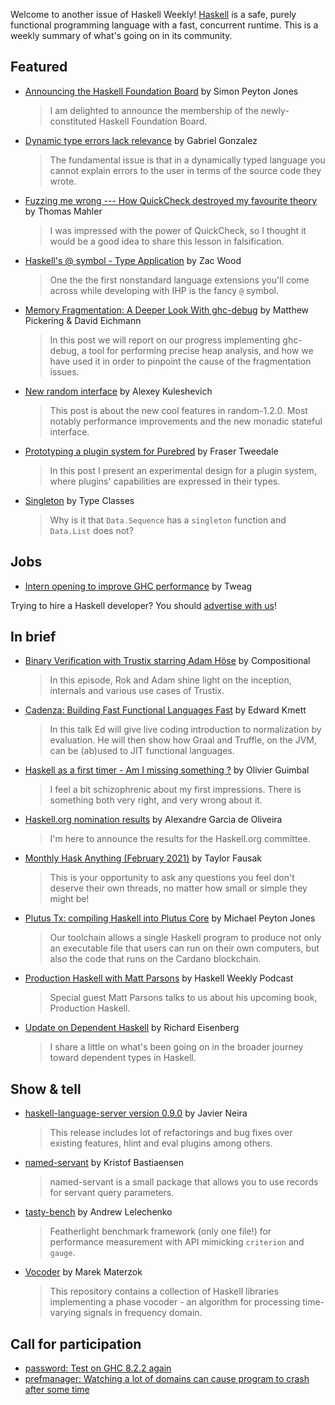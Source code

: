 Welcome to another issue of Haskell Weekly!
[Haskell](https://www.haskell.org) is a safe, purely functional programming language with a fast, concurrent runtime.
This is a weekly summary of what's going on in its community.

## Featured

- [Announcing the Haskell Foundation Board](https://discourse.haskell.org/t/announcing-the-haskell-foundation-board/1811?u=taylorfausak) by Simon Peyton Jones
  > I am delighted to announce the membership of the newly-constituted Haskell Foundation Board.

- [Dynamic type errors lack relevance](https://www.haskellforall.com/2021/01/dynamic-type-errors-lack-relevance.html) by Gabriel Gonzalez
  > The fundamental issue is that in a dynamically typed language you cannot explain errors to the user in terms of the source code they wrote.

- [Fuzzing me wrong --- How QuickCheck destroyed my favourite theory](https://thma.github.io/posts/2021-01-30-How-QuickCheck-destroyed-my-favourite-theory.html) by Thomas Mahler
  > I was impressed with the power of QuickCheck, so I thought it would be a good idea to share this lesson in falsification.

- [Haskell's @ symbol - Type Application](https://zacwood.me/posts/haskell-type-application/) by Zac Wood
  > One the the first nonstandard language extensions you'll come across while developing with IHP is the fancy `@` symbol.

- [Memory Fragmentation: A Deeper Look With ghc-debug](https://well-typed.com/blog/2021/01/fragmentation-deeper-look/) by Matthew Pickering & David Eichmann
  > In this post we will report on our progress implementing ghc-debug, a tool for performing precise heap analysis, and how we have used it in order to pinpoint the cause of the fragmentation issues.

- [New random interface](https://alexey.kuleshevi.ch/blog/2021/01/29/random-interface/) by Alexey Kuleshevich
  > This post is about the new cool features in random-1.2.0. Most notably performance improvements and the new monadic stateful interface.

- [Prototyping a plugin system for Purebred](https://frasertweedale.github.io/blog-fp/posts/2021-02-02-plugin-system-prototype.html) by Fraser Tweedale
  > In this post I present an experimental design for a plugin system, where plugins' capabilities are expressed in their types.

- [Singleton](https://typeclasses.com/featured/singleton) by Type Classes
  > Why is it that `Data.Sequence` has a `singleton` function and `Data.List` does not?

## Jobs

- [Intern opening to improve GHC performance](https://www.tweag.io/blog/2021-01-29-ghc-perf-internship/) by Tweag

Trying to hire a Haskell developer?
You should [advertise with us](https://haskellweekly.news/advertising.html)!

## In brief

- [Binary Verification with Trustix starring Adam Höse](https://www.compositional.fm/trustix-1) by Compositional
  > In this episode, Rok and Adam shine light on the inception, internals and various use cases of Trustix.

- [Cadenza: Building Fast Functional Languages Fast](https://www.youtube.com/watch?v=25RmUl88jSw) by Edward Kmett
  > In this talk Ed will give live coding introduction to normalization by evaluation. He will then show how Graal and Truffle, on the JVM, can be (ab)used to JIT functional languages.

- [Haskell as a first timer - Am I missing something ?](https://dev.to/oguimbal/haskell-as-a-first-timer-am-i-missing-something-or-is-something-broken-19hb) by Olivier Guimbal
  > I feel a bit schizophrenic about my first impressions. There
is something both very right, and very wrong about it.

- [Haskell.org nomination results](https://discourse.haskell.org/t/haskell-org-nomination-results/1835?u=taylorfausak) by Alexandre Garcia de Oliveira
  > I'm here to announce the results for the Haskell.org committee.

- [Monthly Hask Anything (February 2021)](https://www.reddit.com/r/haskell/comments/laur0s/monthly_hask_anything_february_2021/) by Taylor Fausak
  > This is your opportunity to ask any questions you feel don't deserve their own threads, no matter how small or simple they might be!

- [Plutus Tx: compiling Haskell into Plutus Core](https://iohk.io/en/blog/posts/2021/02/02/plutus-tx-compiling-haskell-into-plutus-core/) by Michael Peyton Jones
  > Our toolchain allows a single Haskell program to produce not only an executable file that users can run on their own computers, but also the code that runs on the Cardano blockchain.

- [Production Haskell with Matt Parsons](https://haskellweekly.news/episode/36.html) by Haskell Weekly Podcast
  > Special guest Matt Parsons talks to us about his upcoming book, Production Haskell.

- [Update on Dependent Haskell](https://www.youtube.com/watch?v=TXDivoj1v6w) by Richard Eisenberg
  > I share a little on what's been going on in the broader journey toward dependent types in Haskell.

## Show & tell

- [haskell-language-server version 0.9.0](https://github.com/haskell/haskell-language-server/releases/tag/0.9.0) by Javier Neira
  > This release includes lot of refactorings and bug fixes over existing features, hlint and eval plugins among others.

- [named-servant](https://np.reddit.com/r/haskell/comments/la6pq6/namedservant/) by Kristof Bastiaensen
  > named-servant is a small package that allows you to use records for servant query parameters.

- [tasty-bench](https://github.com/Bodigrim/tasty-bench/tree/dc451d3f91ba5d196b021eead88545a71bccfeee) by Andrew Lelechenko
  > Featherlight benchmark framework (only one file!) for performance measurement with API mimicking `criterion` and `gauge`.

- [Vocoder](https://np.reddit.com/r/haskell/comments/la5f33/vocoder_a_library_for_frequency_domain_signal/) by Marek Materzok
  > This repository contains a collection of Haskell libraries implementing a phase vocoder - an algorithm for processing time-varying signals in frequency domain.

## Call for participation

-   [password: Test on GHC 8.2.2 again](https://github.com/cdepillabout/password/issues/41)
-   [prefmanager: Watching a lot of domains can cause program to crash after some time](https://github.com/malob/prefmanager/issues/1)
